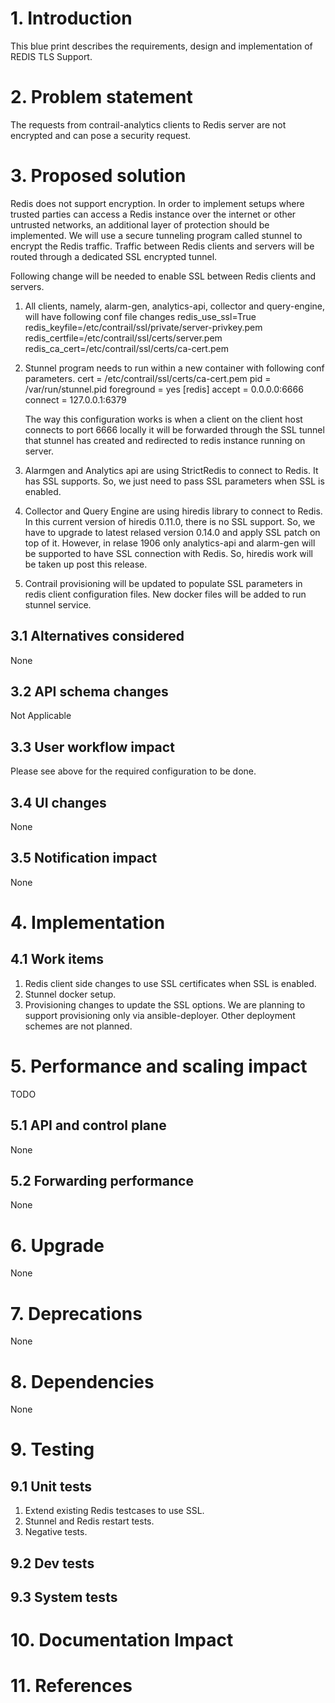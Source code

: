 # 1. Introduction
This blue print describes the requirements, design and implementation of REDIS TLS Support.

# 2. Problem statement
The requests from contrail-analytics clients to Redis server are not encrypted and can pose a
security request.

# 3. Proposed solution
Redis does not support encryption. In order to implement setups where trusted parties can access a 
Redis instance over the internet or other untrusted networks, an additional layer of protection should 
be implemented. We will use a secure tunneling program called stunnel to encrypt the Redis traffic.
Traffic between Redis clients and servers will be routed through a dedicated SSL encrypted tunnel.

Following change will be needed to enable SSL between Redis clients and servers.

1. All clients, namely, alarm-gen, analytics-api, collector and query-engine, will have following conf file changes
   redis_use_ssl=True
   redis_keyfile=/etc/contrail/ssl/private/server-privkey.pem
   redis_certfile=/etc/contrail/ssl/certs/server.pem
   redis_ca_cert=/etc/contrail/ssl/certs/ca-cert.pem

2. Stunnel program needs to run within a new container with following conf parameters.
   cert = /etc/contrail/ssl/certs/ca-cert.pem 
   pid = /var/run/stunnel.pid
   foreground = yes
   [redis]
   accept = 0.0.0.0:6666
   connect = 127.0.0.1:6379

   The way this configuration works is when a client on the client host connects to port 6666 locally it will be forwarded 
   through the SSL tunnel that stunnel has created and redirected to redis instance running on server.

3. Alarmgen and Analytics api are using StrictRedis to connect to Redis. It has SSL supports. So, we just need to pass SSL 
   parameters when SSL is enabled.
   
4. Collector and Query Engine are using hiredis library to connect to Redis. In this current version of hiredis 0.11.0, there 
   is no SSL support. So, we have to upgrade to latest relased version 0.14.0 and apply SSL patch on top of it.
   However, in relase 1906 only analytics-api and alarm-gen will be supported to have SSL connection with Redis. So, hiredis 
   work will be taken up post this release.

5. Contrail provisioning will be updated to populate SSL parameters in redis client configuration files. New docker files will
   be added to run stunnel service.

## 3.1 Alternatives considered
None

## 3.2 API schema changes
Not Applicable

## 3.3 User workflow impact
Please see above for the required configuration to be done.

## 3.4 UI changes
None

## 3.5 Notification impact
None


# 4. Implementation
## 4.1 Work items
1. Redis client side changes to use SSL certificates when SSL is enabled.
2. Stunnel docker setup.
3. Provisioning changes to update the SSL options. We are planning to support provisioning only via ansible-deployer. 
   Other deployment schemes are not planned.

# 5. Performance and scaling impact
TODO

## 5.1 API and control plane
None

## 5.2 Forwarding performance
None

# 6. Upgrade
None

# 7. Deprecations
None

# 8. Dependencies
None

# 9. Testing
## 9.1 Unit tests
1. Extend existing Redis testcases to use SSL.
2. Stunnel and Redis restart tests.
3. Negative tests.

## 9.2 Dev tests

## 9.3 System tests

# 10. Documentation Impact

# 11. References
